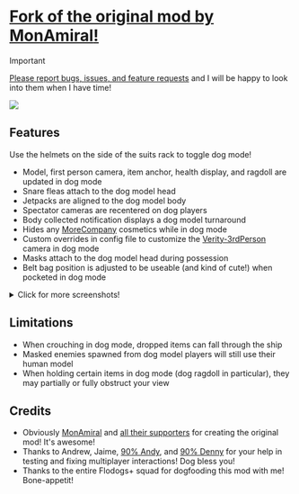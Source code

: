 # [Fork of the original mod by **MonAmiral**!](https://thunderstore.io/c/lethal-company/p/MonAmiral/PlayerDogModel/)

> [!IMPORTANT]
> [Please report bugs, issues, and feature requests](https://github.com/wongnata/PlayerDogModel_Plus/issues/new) and I will be happy to look into them when I have time!

![](https://i.imgur.com/s1SdJxD.png)

## Features

Use the helmets on the side of the suits rack to toggle dog mode!

- Model, first person camera, item anchor, health display, and ragdoll are updated in dog mode
- Snare fleas attach to the dog model head
- Jetpacks are aligned to the dog model body
- Spectator cameras are recentered on dog players
- Body collected notification displays a dog model turnaround
- Hides any [MoreCompany](https://thunderstore.io/c/lethal-company/p/notnotnotswipez/MoreCompany/) cosmetics while in dog mode
- Custom overrides in config file to customize the [Verity-3rdPerson](https://thunderstore.io/c/lethal-company/p/Verity/3rdPerson/) camera in dog mode
- Masks attach to the dog model head during possession
- Belt bag position is adjusted to be useable (and kind of cute!) when pocketed in dog mode

<details>

<summary>Click for more screenshots!</summary>

![](https://imgur.com/HqYB9te.png)
![](https://i.imgur.com/lJHsS3n.png)
![](https://i.imgur.com/dSnw0l3.png)
![](https://i.imgur.com/rnOUaUE.png)

</details>

## Limitations
- When crouching in dog mode, dropped items can fall through the ship
- Masked enemies spawned from dog model players will still use their human model
- When holding certain items in dog mode (dog ragdoll in particular), they may partially or fully obstruct your view

## Credits
- Obviously [MonAmiral](https://thunderstore.io/c/lethal-company/p/MonAmiral/) and [all their supporters](https://github.com/MonAmiral/PlayerDogModel?tab=readme-ov-file#credits) for creating the original mod! It's awesome!
- Thanks to Andrew, Jaime, [90% Andy](https://www.90percentstudios.com/), and [90% Denny](https://www.90percentstudios.com/) for your help in testing and fixing multiplayer interactions! Dog bless you!
- Thanks to the entire Flodogs+ squad for dogfooding this mod with me! Bone-appetit!